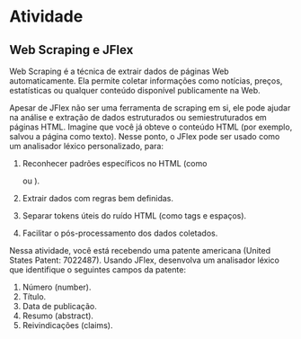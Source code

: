 # Atividade

## Web Scraping e JFlex
Web Scraping é a técnica de extrair dados de páginas Web automaticamente. Ela permite coletar informações como notícias, preços, estatísticas ou qualquer conteúdo disponível publicamente na Web. 

Apesar de JFlex não ser uma ferramenta de scraping em si, ele pode ajudar na análise e extração de dados estruturados ou semiestruturados em páginas HTML. Imagine que você já obteve o conteúdo HTML (por exemplo, salvou a página como texto). Nesse ponto, o JFlex pode ser usado como um analisador léxico personalizado, para:

1) Reconhecer padrões específicos no HTML (como <div class="produto"> ou <span class="preco">).

2) Extrair dados com regras bem definidas.

3) Separar tokens úteis do ruído HTML (como tags e espaços).

4) Facilitar o pós-processamento dos dados coletados.

Nessa atividade, você está recebendo uma patente americana (United States Patent: 7022487). Usando JFlex, desenvolva um analisador léxico que identifique o seguintes campos da patente:

1) Número (number).
2) Título.
3) Data de publicação.
4) Resumo (abstract).
5) Reivindicações (claims).